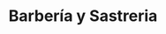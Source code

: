 ---
title: "Barbería y Sastreria"
url: /zona-19-ciudad-de-guatemala/barberia-y-sastreria/
shop: peluquería
---